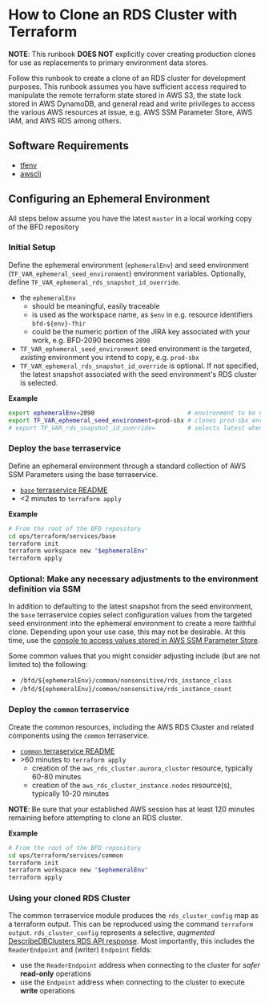 # How to Clone an RDS Cluster with Terraform

**NOTE**: This runbook **DOES NOT** explicitly cover creating production clones for use as replacements to primary environment data stores.

Follow this runbook to create a clone of an RDS cluster for development purposes.
This runbook assumes you have sufficient access required to manipulate the remote terraform state stored in AWS S3, the state lock stored in AWS DynamoDB, and general read and write privileges to access the various AWS resources at issue, e.g. AWS SSM Parameter Store, AWS IAM, and AWS RDS among others.

## Software Requirements
- [tfenv](https://github.com/tfutils/tfenv#installation)
- [awscli](https://docs.aws.amazon.com/cli/latest/userguide/getting-started-install.html#getting-started-install-instructions)

## Configuring an Ephemeral Environment
All steps below assume you have the latest `master` in a local working copy of the BFD repository

### Initial Setup
Define the ephemeral environment (`ephemeralEnv`) and seed environment (`TF_VAR_ephemeral_seed_environment`) environment variables. Optionally, define `TF_VAR_ephemeral_rds_snapshot_id_override`.
- the `ephemeralEnv`
    - should be meaningful, easily traceable
    - is used as the workspace name, as `$env` in e.g. resource identifiers `bfd-${env}-fhir`
    - could be the numeric portion of the JIRA key associated with your work, e.g. BFD-2090 becomes `2090`
- `TF_VAR_ephemeral_seed_environment` seed environment is the targeted, _existing_ environment you intend to copy, e.g. `prod-sbx`
- `TF_VAR_ephemeral_rds_snapshot_id_override` is optional. If not specified, the latest snapshot associated with the seed environment's RDS cluster is selected.

**Example**
```sh
export ephemeralEnv=2090                          # environment to be named 2090
export TF_VAR_ephemeral_seed_environment=prod-sbx # clones prod-sbx environment
# export TF_VAR_rds_snapshot_id_override=         # selects latest when omitted
```

### Deploy the `base` terraservice
Define an ephemeral environment through a standard collection of AWS SSM Parameters using the base terraservice.

- [`base` terraservice README](https://github.com/CMSgov/beneficiary-fhir-data/tree/master/ops/terraform/services/base#readme)
- <2 minutes to `terraform apply`

**Example**
```sh
# From the root of the BFD repository
cd ops/terraform/services/base
terraform init
terraform workspace new "$ephemeralEnv"
terraform apply
```

### Optional: Make any necessary adjustments to the environment definition via SSM
In addition to defaulting to the latest snapshot from the seed environment, the `base` terraservice copies select configuration values from the targeted seed environment into the ephemeral environment to create a more faithful clone.
Depending upon your use case, this may not be desirable.
At this time, use the [console to access values stored in AWS SSM Parameter Store](https://us-east-1.console.aws.amazon.com/systems-manager/parameters).

Some common values that you might consider adjusting include (but are not limited to) the following:
- `/bfd/${ephemeralEnv}/common/nonsensitive/rds_instance_class`
- `/bfd/${ephemeralEnv}/common/nonsensitive/rds_instance_count`

### Deploy the `common` terraservice
Create the common resources, including the AWS RDS Cluster and related components using the `common` terraservice.

- [`common` terraservice README](https://github.com/CMSgov/beneficiary-fhir-data/tree/master/ops/terraform/services/common#readme)
- \>60 minutes to `terraform apply`
    - creation of the `aws_rds_cluster.aurora_cluster` resource, typically 60-80 minutes
    - creation of the `aws_rds_cluster_instance.nodes` resource(s), typically 10-20 minutes

**NOTE**: Be sure that your established AWS session has at least 120 minutes remaining before attempting to clone an RDS cluster.

**Example**
```sh
# From the root of the BFD repository
cd ops/terraform/services/common
terraform init
terraform workspace new "$ephemeralEnv"
terraform apply
```

### Using your cloned RDS Cluster

The common terraservice module produces the `rds_cluster_config` map as a terraform output.
This can be reproduced using the command `terraform output`.
`rds_cluster_config` represents a selective, _augmented_ [DescribeDBClusters RDS API response](https://docs.aws.amazon.com/AmazonRDS/latest/APIReference/API_DescribeDBClusters.html). Most importantly, this includes the `ReaderEndpoint` and (writer) `Endpoint` fields:
- use the `ReaderEndpoint` address when connecting to the cluster for _safer_ **read-only** operations
- use the `Endpoint` address when connecting to the cluster to execute **write** operations
